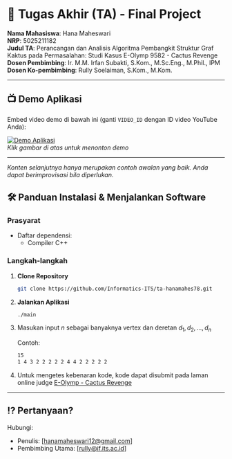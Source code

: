 # 🏁 Tugas Akhir (TA) - Final Project

**Nama Mahasiswa**: Hana Maheswari  
**NRP**: 5025211182  
**Judul TA**: Perancangan dan Analisis Algoritma Pembangkit Struktur Graf Kaktus pada Permasalahan: Studi Kasus E-Olymp 9582 - Cactus Revenge  
**Dosen Pembimbing**: Ir. M.M. Irfan Subakti, S.Kom., M.Sc.Eng., M.Phil., IPM  
**Dosen Ko-pembimbing**: Rully Soelaiman, S.Kom., M.Kom.

---

## 📺 Demo Aplikasi  
Embed video demo di bawah ini (ganti `VIDEO_ID` dengan ID video YouTube Anda):  

[![Demo Aplikasi](https://i.ytimg.com/vi/zIfRMTxRaIs/maxresdefault.jpg)](https://www.youtube.com/watch?v=VIDEO_ID)  
*Klik gambar di atas untuk menonton demo*

---

*Konten selanjutnya hanya merupakan contoh awalan yang baik. Anda dapat berimprovisasi bila diperlukan.*

## 🛠 Panduan Instalasi & Menjalankan Software  

### Prasyarat  
- Daftar dependensi:
  - Compiler C++

### Langkah-langkah  
1. **Clone Repository**  
   ```bash
   git clone https://github.com/Informatics-ITS/ta-hanamahes78.git
   ```
2. **Jalankan Aplikasi**
   ```bash
   ./main
   ```
3. Masukan input $n$ sebagai banyaknya vertex dan deretan $d_1, d_2, ..., d_n$
   
   Contoh:
   ```bash
   15
   1 4 3 2 2 2 2 2 4 4 2 2 2 2 2
   ```
4. Untuk mengetes kebenaran kode, kode dapat disubmit pada laman online judge [E-Olymp - Cactus Revenge](https://basecamp.eolymp.com/en/problems/9582)

---

## ⁉️ Pertanyaan?

Hubungi:
- Penulis: [hanamaheswari12@gmail.com]
- Pembimbing Utama: [rully@if.its.ac.id]
